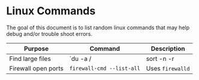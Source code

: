 # Linux Commands

The goal of this document is to list random linux commands that may help debug and/or trouble shoot errors.

Purpose | Command | Description
------ | ------ | ------
Find large files | `du -a / | sort -n -r | head -n 20` | Finds largest 20 files/directories
Firewall open ports | `firewall-cmd --list-all` | Uses `firewalld`

